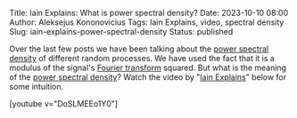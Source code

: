 Title: Iain Explains: What is power spectral density?
Date: 2023-10-10 08:00
Author: Aleksejus Kononovicius
Tags: Iain Explains, video, spectral density
Slug: iain-explains-power-spectral-density
Status: published

Over the last few posts we have been talking about the [power spectral
density](/tag/spectral-density/) of different random processes. We have used
the fact that it is a modulus of the signal's [Fourier
transform](/tag/fourier-transform/) squared. But what is the meaning of the
[power spectral density](/tag/spectral-density/)?  Watch the video by "[Iain
Explains](https://www.youtube.com/@iain_explains)" below for some intuition.

[youtube v="DoSLMEEo1Y0"]
